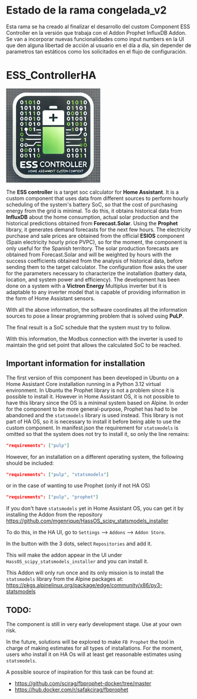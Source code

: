 # Estado de la rama congelada_v2
Esta rama se ha creado al finalizar el desarrollo del custom Component ESS Controller en la versión que trabaja con el Addon Prophet InfluxDB Addon. Se van a incorporar nuevas funcionalidades como input numbers en la UI que den alguna libertad de acción al usuario en el día a día, sin depender de parametros tan estáticos como los solicitados en el flujo de configuración.

# ESS_ControllerHA
![ess_controller](_images/icon.png)

The **ESS controller** is a target soc calculator for **Home Assistant**. It is a custom component that uses data from different sources to perform hourly scheduling of the system's battery SoC, so that the cost of purchasing energy from the grid is minimal. To do this, it obtains historical data from **InfluxDB** about the home consumption, actual solar production and the historical predictions obtained from **Forecast.Solar**.
Using the **Prophet** library, it generates demand forecasts for the next few hours.
The electricity purchase and sale prices are obtained from the official **ESIOS** component (Spain electricity hourly price PVPC), so for the moment, the component is only useful for the Spanish territory.
The solar production forecasts are obtained from Forecast.Solar and will be weighted by hours with the success coefficients obtained from the analysis of historical data, before sending them to the target calculator.
The configuration flow asks the user for the parameters necessary to characterize the installation (battery data, location, and system power and efficiency).
The development has been done on a system with a **Victron Energy** Multiplus inverter but it is adaptable to any inverter model that is capable of providing information in the form of Home Assistant sensors.

With all the above information, the software coordinates all the information sources to pose a linear programming problem that is solved using **PuLP**.

The final result is a SoC schedule that the system must try to follow.

With this information, the Modbus connection with the inverter is used to maintain the grid set point that allows the calculated SoC to be reached.

## Important information for installation
The first version of this component has been developed in Ubuntu on a Home Assistant Core installation running in a Python 3.12 virtual environment.
In Ubuntu the Prophet library is not a problem since it is possible to install it. However in Home Assistant OS, it is not possible to have this library since the OS is a minimal system based on Alpine.
In order for the component to be more general-purpose, Prophet has had to be abandoned and the `statsmodels` library is used instead. This library is not part of HA OS, so it is necessary to install it before being able to use the custom component.
In manifest.json the requirement for `statsmodels` is omitted so that the system does not try to install it, so only the line remains:
```json
"requirements": ["pulp"]
```
However, for an installation on a different operating system, the following should be included:
```json
"requirements": ["pulp", "statsmodels"]
```
or in the case of wanting to use Prophet (only if not HA OS)
```json
"requirements": ["pulp", "prophet"]
```

If you don't have `statsmodels` yet in Home Assistant OS, you can get it by installing the Addon from the repository
https://github.com/mgenrique/HassOS_scipy_statsmodels_installer

To do this, in the HA UI, go to `Settings` --> `Addons` --> `Addon Store`.

In the button with the 3 dots, select `Repositories` and add it.

This will make the addon appear in the UI under `HassOS_scipy_statsmodels_installer` and you can install it.

This Addon will only run once and its only mission is to install the `statsmodels` library from the Alpine packages at:
https://pkgs.alpinelinux.org/package/edge/community/x86/py3-statsmodels


## TODO:
The component is still in very early development stage. Use at your own risk.

In the future, solutions will be explored to make `FB Prophet` the tool in charge of making estimates for all types of installations. For the moment, users who install it on HA Os will at least get reasonable estimates using `statsmodels`.

A possible source of inspiration for this task can be found at:
- https://github.com/scirag/fbprophet-docker/tree/master
- https://hub.docker.com/r/safakcirag/fbprophet
